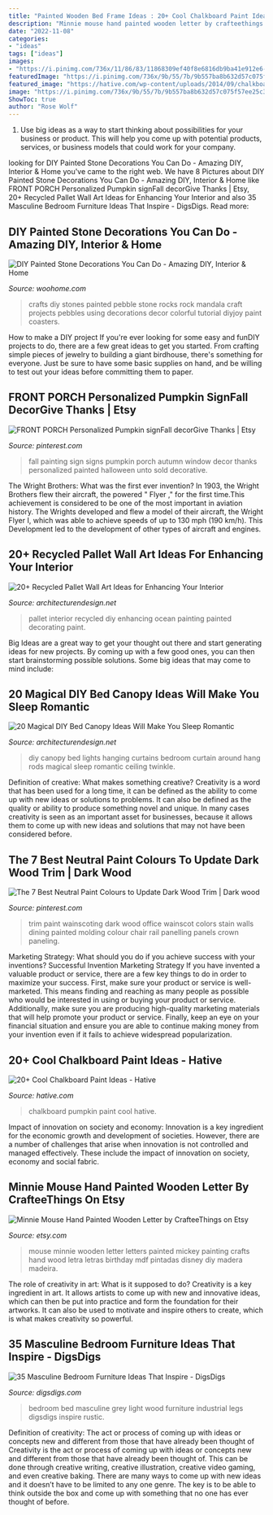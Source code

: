 ```yaml
---
title: "Painted Wooden Bed Frame Ideas : 20+ Cool Chalkboard Paint Ideas"
description: "Minnie mouse hand painted wooden letter by crafteethings on etsy"
date: "2022-11-08"
categories:
- "ideas"
tags: ["ideas"]
images:
- "https://i.pinimg.com/736x/11/86/83/11868309ef40f8e6816db9ba41e912e6--paint-color-with-dark-wood-trim-paint-color.jpg"
featuredImage: "https://i.pinimg.com/736x/9b/55/7b/9b557ba8b632d57c075f57ee25c34762.jpg"
featured_image: "https://hative.com/wp-content/uploads/2014/09/chalkboard-paint-ideas/18-chalkboard-pumpkin.jpg"
image: "https://i.pinimg.com/736x/9b/55/7b/9b557ba8b632d57c075f57ee25c34762.jpg"
ShowToc: true
author: "Rose Wolf"
---
```



1. Use big ideas as a way to start thinking about possibilities for your business or product. This will help you come up with potential products, services, or business models that could work for your company. 

	

		
looking for DIY Painted Stone Decorations You Can Do - Amazing DIY, Interior &amp; Home you've came to the right web. We have 8 Pictures about DIY Painted Stone Decorations You Can Do - Amazing DIY, Interior &amp; Home like FRONT PORCH Personalized Pumpkin signFall decorGive Thanks | Etsy, 20+ Recycled Pallet Wall Art Ideas for Enhancing Your Interior and also 35 Masculine Bedroom Furniture Ideas That Inspire - DigsDigs. Read more:
		
    
## DIY Painted Stone Decorations You Can Do - Amazing DIY, Interior &amp; Home

<img loading=lazy src="http://www.woohome.com/wp-content/uploads/2017/12/diy-home-decor-ideas-with-painted-pebbles-rocks-13.jpg" onerror="this.onerror=null;this.src='https://tse3.mm.bing.net/th?id=OIP.FuCXgHaFrH1fgug1yAk18gHaQ1&amp;pid=15.1';" alt="DIY Painted Stone Decorations You Can Do - Amazing DIY, Interior &amp; Home">

_Source: woohome.com_

>crafts diy stones painted pebble stone rocks rock mandala craft projects pebbles using decorations decor colorful tutorial diyjoy paint coasters. 

	

How to make a DIY project
If you're ever looking for some easy and funDIY projects to do, there are a few great ideas to get you started. From crafting simple pieces of jewelry to building a giant birdhouse, there's something for everyone. Just be sure to have some basic supplies on hand, and be willing to test out your ideas before committing them to paper.

    
## FRONT PORCH Personalized Pumpkin SignFall DecorGive Thanks | Etsy

<img loading=lazy src="https://i.pinimg.com/736x/9b/55/7b/9b557ba8b632d57c075f57ee25c34762.jpg" onerror="this.onerror=null;this.src='https://tse2.mm.bing.net/th?id=OIP.qZOj0KhnnTTO3wEYbEa4SgHaMZ&amp;pid=15.1';" alt="FRONT PORCH Personalized Pumpkin signFall decorGive Thanks | Etsy">

_Source: pinterest.com_

>fall painting sign signs pumpkin porch autumn window decor thanks personalized painted halloween unto sold decorative. 

	

The Wright Brothers: What was the first ever invention?
In 1903, the Wright Brothers flew their aircraft, the powered " Flyer ," for the first time.This achievement is considered to be one of the most important in aviation history. The Wrights developed and flew a model of their aircraft, the Wright Flyer I, which was able to achieve speeds of up to 130 mph (190 km/h). This Development led to the development of other types of aircraft and engines.

    
## 20+ Recycled Pallet Wall Art Ideas For Enhancing Your Interior

<img loading=lazy src="http://cdn.architecturendesign.net/wp-content/uploads/2015/06/AD-Pallet-Wall-Art-6.jpg" onerror="this.onerror=null;this.src='https://tse2.mm.bing.net/th?id=OIP.347gd5yYyVIXmlcsE4atZwHaGT&amp;pid=15.1';" alt="20+ Recycled Pallet Wall Art Ideas for Enhancing Your Interior">

_Source: architecturendesign.net_

>pallet interior recycled diy enhancing ocean painting painted decorating paint. 

	

Big Ideas are a great way to get your thought out there and start generating ideas for new projects. By coming up with a few good ones, you can then start brainstorming possible solutions. Some big ideas that may come to mind include: 

    
## 20 Magical DIY Bed Canopy Ideas Will Make You Sleep Romantic

<img loading=lazy src="http://cdn.architecturendesign.net/wp-content/uploads/2015/07/AD-DIY-Bed-Canopy-10.jpg" onerror="this.onerror=null;this.src='https://tse2.mm.bing.net/th?id=OIP.ohSb7bFCIAILYKSyLgIbxwHaJ4&amp;pid=15.1';" alt="20 Magical DIY Bed Canopy Ideas Will Make You Sleep Romantic">

_Source: architecturendesign.net_

>diy canopy bed lights hanging curtains bedroom curtain around hang rods magical sleep romantic ceiling twinkle. 

	

Definition of creative: What makes something creative?
Creativity is a word that has been used for a long time, it can be defined as the ability to come up with new ideas or solutions to problems. It can also be defined as the quality or ability to produce something novel and unique. In many cases creativity is seen as an important asset for businesses, because it allows them to come up with new ideas and solutions that may not have been considered before.

    
## The 7 Best Neutral Paint Colours To Update Dark Wood Trim | Dark Wood

<img loading=lazy src="https://i.pinimg.com/736x/11/86/83/11868309ef40f8e6816db9ba41e912e6--paint-color-with-dark-wood-trim-paint-color.jpg" onerror="this.onerror=null;this.src='https://tse4.mm.bing.net/th?id=OIP.HJHe9yYgJIIaqZLe9vR61wHaLH&amp;pid=15.1';" alt="The 7 Best Neutral Paint Colours to Update Dark Wood Trim | Dark wood">

_Source: pinterest.com_

>trim paint wainscoting dark wood office wainscot colors stain walls dining painted molding colour chair rail panelling panels crown paneling. 

	

Marketing Strategy: What should you do if you achieve success with your inventions?
Successful Invention Marketing Strategy
If you have invented a valuable product or service, there are a few key things to do in order to maximize your success. First, make sure your product or service is well-marketed. This means finding and reaching as many people as possible who would be interested in using or buying your product or service. Additionally, make sure you are producing high-quality marketing materials that will help promote your product or service. Finally, keep an eye on your financial situation and ensure you are able to continue making money from your invention even if it fails to achieve widespread popularization.

    
## 20+ Cool Chalkboard Paint Ideas - Hative

<img loading=lazy src="https://hative.com/wp-content/uploads/2014/09/chalkboard-paint-ideas/18-chalkboard-pumpkin.jpg" onerror="this.onerror=null;this.src='https://tse3.mm.bing.net/th?id=OIP.axOuEADYJKHjMTO_8IV9oAHaGg&amp;pid=15.1';" alt="20+ Cool Chalkboard Paint Ideas - Hative">

_Source: hative.com_

>chalkboard pumpkin paint cool hative. 

	

Impact of innovation on society and economy:
Innovation is a key ingredient for the economic growth and development of societies. However, there are a number of challenges that arise when innovation is not controlled and managed effectively. These include the impact of innovation on society, economy and social fabric.

    
## Minnie Mouse Hand Painted Wooden Letter By CrafteeThings On Etsy

<img loading=lazy src="https://img1.etsystatic.com/047/0/10094334/il_fullxfull.663827013_3apa.jpg" onerror="this.onerror=null;this.src='https://tse2.mm.bing.net/th?id=OIP.jd9APotrgoZa-2BvObpziwHaJ4&amp;pid=15.1';" alt="Minnie Mouse Hand Painted Wooden Letter by CrafteeThings on Etsy">

_Source: etsy.com_

>mouse minnie wooden letter letters painted mickey painting crafts hand wood letra letras birthday mdf pintadas disney diy madera madeira. 

	

The role of creativity in art: What is it supposed to do?
Creativity is a key ingredient in art. It allows artists to come up with new and innovative ideas, which can then be put into practice and form the foundation for their artworks. It can also be used to motivate and inspire others to create, which is what makes creativity so powerful.

    
## 35 Masculine Bedroom Furniture Ideas That Inspire - DigsDigs

<img loading=lazy src="https://www.digsdigs.com/photos/2017/03/13-upholstered-light-grey-bed-on-black-framing-and-legs.jpg" onerror="this.onerror=null;this.src='https://tse1.mm.bing.net/th?id=OIP.us-CFSgYlguiDl758P0kugHaLH&amp;pid=15.1';" alt="35 Masculine Bedroom Furniture Ideas That Inspire - DigsDigs">

_Source: digsdigs.com_

>bedroom bed masculine grey light wood furniture industrial legs digsdigs inspire rustic. 

	

Definition of creativity: The act or process of coming up with ideas or concepts new and different from those that have already been thought of
Creativity is the act or process of coming up with ideas or concepts new and different from those that have already been thought of. This can be done through creative writing, creative illustration, creative video gaming, and even creative baking. There are many ways to come up with new ideas and it doesn’t have to be limited to any one genre. The key is to be able to think outside the box and come up with something that no one has ever thought of before.


